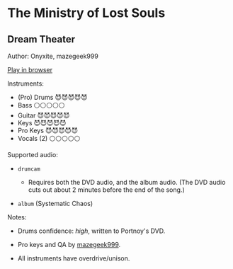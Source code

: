 # The Ministry of Lost Souls

## Dream Theater

Author: Onyxite, mazegeek999

[Play in browser](http://pages.cs.wisc.edu/~tolly/customs/?title=the-ministry-of-lost-souls&artist=dream-theater)

Instruments:

  * (Pro) Drums 😈😈😈😈😈
  * Bass ⚪️⚪️⚪️⚪️⚪️
  * Guitar 😈😈😈😈😈
  * Keys 😈😈😈😈😈
  * Pro Keys 😈😈😈😈😈
  * Vocals (2) ⚪️⚪️⚪️⚪️⚪️

Supported audio:

  * `drumcam`

    * Requires both the DVD audio, and the album audio. (The DVD audio cuts out about 2 minutes before the end of the song.)

  * `album` (Systematic Chaos)

Notes:

  * Drums confidence: *high*, written to Portnoy's DVD.

  * Pro keys and QA by [mazegeek999](http://pksage.com/ccc/IPS/index.php?/topic/13775-mazegeeks-customs-1117-tarkus-by-emerson-lake-palmer/).

  * All instruments have overdrive/unison.

